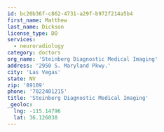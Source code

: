 ```yaml
---
id: bc20b36f-c862-4731-a29f-b972f214a5b4
first_name: Matthew
last_name: Dickson
license_type: DO
services:
  - neuroradiology
category: doctors
org_name: 'Steinberg Diagnostic Medical Imaging'
address: '2950 S. Maryland Pkwy.'
city: 'Las Vegas'
state: NV
zip: '89109'
phone: '7022401215'
title: 'Steinberg Diagnostic Medical Imaging'
_geoloc:
  lng: -115.14796
  lat: 36.126038
---
```

